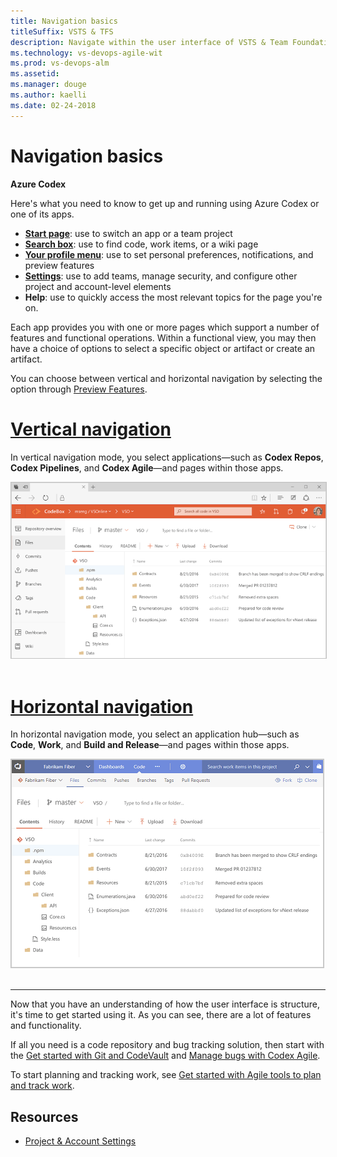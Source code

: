 ```yaml
---
title: Navigation basics
titleSuffix: VSTS & TFS 
description: Navigate within the user interface of VSTS & Team Foundation Server (TFS)  
ms.technology: vs-devops-agile-wit
ms.prod: vs-devops-alm
ms.assetid: 
ms.manager: douge
ms.author: kaelli
ms.date: 02-24-2018
---
```


# Navigation basics 

**Azure Codex**  

Here's what you need to know to get up and running using Azure Codex or one of its apps.  

- **[Start page](go-to-app-hub-page.md)**: use to switch an app or a team project 
- **[Search box](search-basics.md)**: use to find code, work items, or a wiki page 
- **[Your profile menu](enable-preview-feature.md?toc=/vsts/overview/navigation/toc.json&bc=/vsts/overview/navigation/breadcrumb/toc.json)**: use to set personal preferences, notifications, and preview features  
- **[Settings](../settings/index.md)**: use to add teams, manage security, and configure other project and account-level elements 
- **Help**: use to quickly access the most relevant topics for the page you're on.  

Each app provides you with one or more pages which support a number of features and functional operations. Within a functional view, you may then have a choice of options to select a specific object or artifact or create an artifact.  

You can choose between vertical and horizontal navigation by selecting the option through [Preview Features](enable-preview-feature.md).

# [Vertical navigation](#tab/vertical)

In vertical navigation mode, you select applications&mdash;such as **Codex Repos**, **Codex Pipelines**, and **Codex Agile**&mdash;and pages within those apps. 

<img src="_img/vertical-app-715-navigation.gif" alt="Vertical apps navigation experience" style="border: 1px solid #C3C3C3;" /> 


# [Horizontal navigation](#tab/horizontal)

In horizontal navigation mode, you select an application hub&mdash;such as **Code**, **Work**, and **Build and Release**&mdash;and pages within those apps. 

<img src="_img/horizontal-app-navigation.gif" alt="Horizontal navigation experience" style="border: 1px solid #C3C3C3;" /> 

---

Now that you have an understanding of how the user interface is structure, it's time to get started using it.  As you can see, there are a lot of features and functionality.  

If all you need is a code repository and bug tracking solution, then start with the [Get started with Git and CodeVault](../git/gitquickstart.md) and [Manage bugs with Codex Agile](../work/backlogs/manage-bugs.md).  

To start planning and tracking work, see [Get started with Agile tools to plan and track work](../work/backlogs/overview.md?context=vsts/default).


<!---
<table>
<tbody valign="top">
<tr>
<td>
<img src="_img/horizontal-app-navigation.gif" alt="Horizontal navigation experience" style="border: 1px solid #C3C3C3;" /> 
</td>
<td>
<ul>
<li>[Add an artifact or team](create-new-artifact-team.md)</li>
<li>[Work with Favorites](work-with-favorites.md)</li>
<li>[Go to a different app, hub, page](go-to-app-hub-page.md)</li>
<li>[Filter basics](filter-basics.md)</li>
<li>[Search across your code base or work items](search-basics.md)</li>
<li>[Enable a preview feature ](enable-preview-feature.md)</li>
<li>[Navigate to a different team project](go-to-team-project-repo.md)</li>
</ul>
</td>
</tr>
</tbody>
</table>
 



<table>
<tbody valign="top">
<tr>
<td>
<img src="_img/vertical-app-navigation.gif" alt="Vertical apps navigation experience" style="border: 1px solid #C3C3C3;" /> 
</td>
<td>
<ul>
<li>[Add an artifact or team](create-new-artifact-team.md)</li>
<li>[Favorites](work-with-favorites.md)</li>
<li>[Go to a different app, hub, page](go-to-app-hub-page.md)</li>
<li>[Filter basics](filter-basics.md)</li>
<li>[Search across your code base or work items](search-basics.md)</li>
<li>[Enable a preview feature](enable-preview-feature.md)</li>
<li>[Navigate to a different app](go-to-app-hub-page-repo.md)</li>
<li>[Navigate to a different team project](go-to-team-project.md)</li>
<li>FAQs</li>
</ul>
</td>
</tr>
</tbody>
</table>



-->



## Resources 

- [Project & Account Settings](../settings/index.md) 
